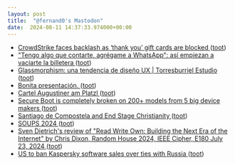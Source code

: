 ```yaml
---
layout: post
title:  "@fernand0's Mastodon"
date:  2024-08-11 14:37:33.974000+00:00
---
```

*  [CrowdStrike faces backlash as ‘thank you’ gift cards are blocked ](https://www.theguardian.com/technology/article/2024/jul/25/crowdstrike-workers-ubereats-voucher) ([toot](https://mastodon.social/@fernand0/112943893967603146))
*  ["Tengo algo que contarte, agrégame a WhatsApp": así empiezan a vaciarte la billetera ](https://www.genbeta.com/seguridad/tengo-algo-que-contarte-agregame-a-whatsapp-asi-empiezan-a-vaciarte-billeter) ([toot](https://mastodon.social/@fernand0/112943655668922498))
*  [Glassmorphism: una tendencia de diseño UX \| Torresburriel Estudio ](https://torresburriel.com/weblog/glassmorphism) ([toot](https://mastodon.social/@fernand0/112943387359164836))
*  [Bonita presentación. ](https://avecesunafoto.wordpress.com/2024/08/11/bonita-presentacion) ([toot](https://mastodon.social/@fernand0/112943256358504999))
*  [Cartel Augustiner am Platzl ](https://www.flickr.com/photos/fernand0/53895371615) ([toot](https://mastodon.social/@fernand0/112943206657126245))
*  [Secure Boot is completely broken on 200+ models from 5 big device makers ](https://arstechnica.com/security/2024/07/secure-boot-is-completely-compromised-on-200-models-from-5-big-device-makers) ([toot](https://mastodon.social/@fernand0/112943047272653781))
*  [Santiago de Compostela and End Stage Christianity ](https://philip.greenspun.com/blog/2024/07/25/santiago-de-compostela-and-end-stage-christianity) ([toot](https://mastodon.social/@fernand0/112942997058640520))
*  [SOUPS 2024 ](https://www.usenix.org/conference/soups202) ([toot](https://mastodon.social/@fernand0/112942629340941895))
*  [Sven Dietrich's review of "Read Write Own: Building the Next Era of the Internet"
       by Chris Dixon, Random House 2024,
       IEEE Cipher, E180 July 23, 2024 ](https://www.ieee-security.org/Cipher/BookReviews/2024/Dixon_by_dietrich.htm) ([toot](https://mastodon.social/@fernand0/112942477269487905))
*  [US to ban Kaspersky software sales over ties with Russia ](https://www.scmagazine.com/news/us-to-ban-kaspersky-software-sales-over-ties-with-russia-reports-sa) ([toot](https://mastodon.social/@fernand0/112942174681874156))
